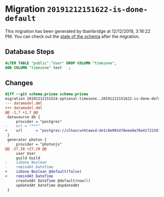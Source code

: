 # Migration `20191212151622-is-done-default`

This migration has been generated by tbainbridge at 12/12/2019, 3:16:22 PM.
You can check out the [state of the schema](./schema.prisma) after the migration.

## Database Steps

```sql
ALTER TABLE "public"."User" DROP COLUMN "timezone",
ADD COLUMN "timezone" text   ;
```

## Changes

```diff
diff --git schema.prisma schema.prisma
migration 20191212151524-optional-timezone..20191212151622-is-done-default
--- datamodel.dml
+++ datamodel.dml
@@ -1,7 +1,7 @@
 datasource db {
     provider = "postgres"
-    url = "***"
+    url      = "postgres://ulhascvnhtawsd:de1c0e091478eee0a76e41f223d1435a4e3d5ae3a5f1dc36a15724eeb02d1c38@ec2-174-129-255-37.compute-1.amazonaws.com:5432/d5agn6r6p90rek?sslmode=require"
 }
 generator photon {
     provider = "photonjs"
@@ -27,10 +27,10 @@
     user User
     guild Guild
-    isDone Boolean
-    remindAt DateTime
+    isDone Boolean @default(false)
+    remindAt DateTime 
     createdAt DateTime @default(now())
     updatedAt DateTime @updatedAt
 }
```


